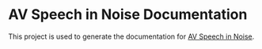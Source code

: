 # AV Speech in Noise Documentation
This project is used to generate the documentation for [AV Speech in Noise](https://github.com/boystownorg/av-speech-in-noise).
